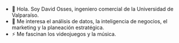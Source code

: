 - 👋 Hola. Soy David Osses, ingeniero comercial de la Universidad de Valparaíso.
- 👀 Me interesa el análisis de datos, la inteligencia de negocios, el marketing y la planeación estratégica.
- ⚡ Me fascinan los videojuegos y la música.

<!---
Davidossec/Davidossec is a ✨ special ✨ repository because its `README.md` (this file) appears on your GitHub profile.
You can click the Preview link to take a look at your changes.
--->
